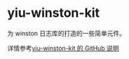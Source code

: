 yiu-winston-kit
===============

为 winston 日志库的打造的一些简单元件。

详情参考[yiu-winston-kit 的 GitHub 说明](https://github.com/fidelyiu/yiu-winston-kit#yiu-winston-kit)